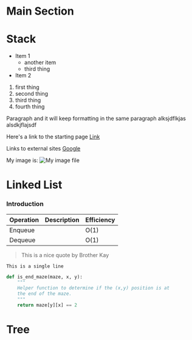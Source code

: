 # Main Section
# Stack
- Item 1
  - another item
  - third thing
- Item 2
1. first thing
2. second thing
4. third thing
1. fourth thing

Paragraph and it will keep formatting in the same paragraph
alksjdflkjas
alsdkjflajsdf

Here's a link to the starting page [Link](0-welcome-old.md)

Links to external sites [Google](https://google.com)

My image is:
![My image file](Final%20Project/images/tree%20lake.jpg)

# Linked List
### Introduction

Operation | Description | Efficiency
----------|------|------------
Enqueue   |      | O(1)
Dequeue   |      | O(1)

> This is a nice quote by Brother Kay


`This is a single line`

``` python
def is_end_maze(maze, x, y):
    """
    Helper function to determine if the (x,y) position is at 
    the end of the maze.
    """
    return maze[y][x] == 2
```


# Tree
